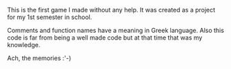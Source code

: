 This is the first game I made without any help. It was created as a project for my 1st semester in school.

Comments and function names have a meaning in Greek language. Also this code is far from being a well made code but at that time that was my knowledge.

Ach, the memories :'-)
